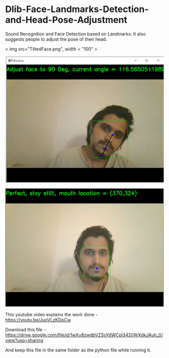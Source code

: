 # Dlib-Face-Landmarks-Detection-and-Head-Pose-Adjustment
Sound Recognition and Face Detection based on Landmarks. It also suggests people to adjust the pose of their head.


< img src="TiltedFace.png", width = "100" > 

!['TiltedFace'](TiltedFace.png)

!['AdjustedFace'](VerticalFace.png)


This youtube video explains the work done - https://youtu.be/JuoVLzKDpCw


Download this file - https://drive.google.com/file/d/1wXu8zwdbVZSoYdWCpl3420WXdkJAuh_0/view?usp=sharing

And keep this file in the same folder as the python file while running it.


